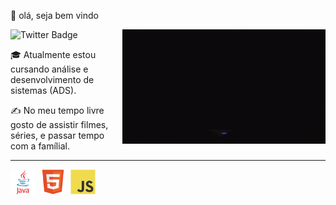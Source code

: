 👋 olá, seja bem vindo

<img src = "banner.gif" width = "325px" align = "right">
<img src="https://img.shields.io/badge/Twitter-blue?style=for-the-badge&logo=twitter&logoColor=white" alt="Twitter Badge"/>

🎓 Atualmente estou cursando análise e desenvolvimento de sistemas (ADS).

✍️ No meu tempo livre gosto de assistir filmes, séries, e passar tempo com a famílial.

--- 

  <img src="https://github.com/devicons/devicon/blob/master/icons/java/java-original-wordmark.svg" title="Java" alt="Java" width="40" height="40"/>&nbsp;
  <img src="https://github.com/devicons/devicon/blob/master/icons/html5/html5-original.svg" title="HTML5" alt="HTML" width="40" height="40"/>&nbsp;
    <img src="https://github.com/devicons/devicon/blob/master/icons/javascript/javascript-original.svg" title="JavaScript" alt="JavaScript" width="40" height="40"/>&nbsp;


